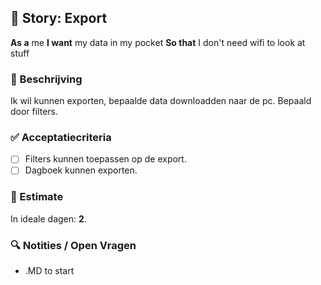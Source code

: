 ## 🧩 Story: Export

**As a** me
**I want** my data in my pocket
**So that** I don't need wifi to look at stuff

### 📝 Beschrijving

Ik wil kunnen exporten, bepaalde data downloadden naar de pc. Bepaald door filters.

### ✅ Acceptatiecriteria

* [ ] Filters kunnen toepassen op de export.
* [ ] Dagboek kunnen exporten.

### 🧮 Estimate
In ideale dagen: **2**.

### 🔍 Notities / Open Vragen

* .MD to start
